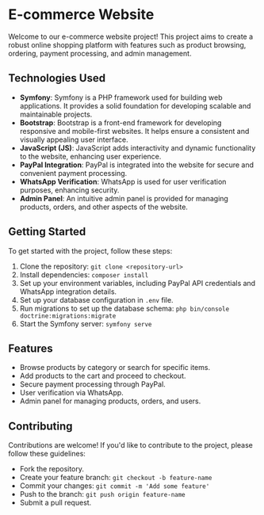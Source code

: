 # E-commerce Website

Welcome to our e-commerce website project! This project aims to create a robust online shopping platform with features such as product browsing, ordering, payment processing, and admin management.

## Technologies Used

- **Symfony**: Symfony is a PHP framework used for building web applications. It provides a solid foundation for developing scalable and maintainable projects.
- **Bootstrap**: Bootstrap is a front-end framework for developing responsive and mobile-first websites. It helps ensure a consistent and visually appealing user interface.
- **JavaScript (JS)**: JavaScript adds interactivity and dynamic functionality to the website, enhancing user experience.
- **PayPal Integration**: PayPal is integrated into the website for secure and convenient payment processing.
- **WhatsApp Verification**: WhatsApp is used for user verification purposes, enhancing security.
- **Admin Panel**: An intuitive admin panel is provided for managing products, orders, and other aspects of the website.

## Getting Started

To get started with the project, follow these steps:

1. Clone the repository: `git clone <repository-url>`
2. Install dependencies: `composer install`
3. Set up your environment variables, including PayPal API credentials and WhatsApp integration details.
4. Set up your database configuration in `.env` file.
5. Run migrations to set up the database schema: `php bin/console doctrine:migrations:migrate`
6. Start the Symfony server: `symfony serve`

## Features

- Browse products by category or search for specific items.
- Add products to the cart and proceed to checkout.
- Secure payment processing through PayPal.
- User verification via WhatsApp.
- Admin panel for managing products, orders, and users.

## Contributing

Contributions are welcome! If you'd like to contribute to the project, please follow these guidelines:
- Fork the repository.
- Create your feature branch: `git checkout -b feature-name`
- Commit your changes: `git commit -m 'Add some feature'`
- Push to the branch: `git push origin feature-name`
- Submit a pull request.


